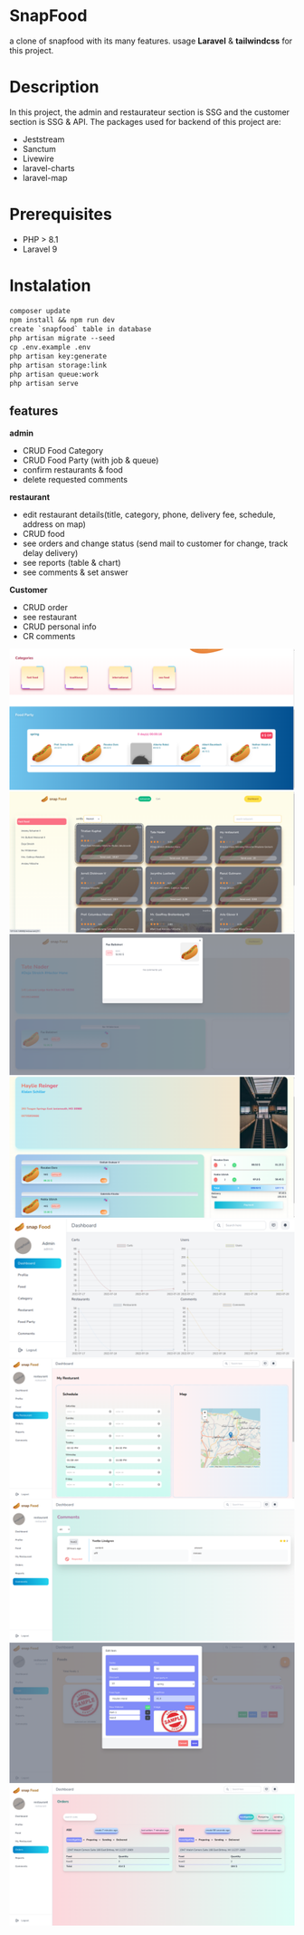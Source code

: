 # SnapFood

a clone of snapfood with its many features.
usage **Laravel** & **tailwindcss** for this project.
#  Description
In this project, the admin and restaurateur section is SSG and the customer section is SSG & API.
The packages used for backend of this project are:

 - Jeststream
 - Sanctum
 - Livewire
 - laravel-charts
 - laravel-map
 
 #  Prerequisites
  - PHP > 8.1
  - Laravel 9
  
 # Instalation
    composer update
    npm install && npm run dev
    create `snapfood` table in database
    php artisan migrate --seed
    cp .env.example .env
    php artisan key:generate
    php artisan storage:link
    php artisan queue:work
    php artisan serve

## features

**admin**


 - CRUD Food Category
 - CRUD Food Party (with job & queue)
 - confirm restaurants & food
 - delete requested comments

**restaurant**

 - edit restaurant details(title, category, phone, delivery fee, schedule, address on map)
 - CRUD food
 - see orders and change status (send mail to customer for change, track delay delivery) 
 - see reports (table & chart)
 - see comments & set answer

**Customer**

 - CRUD order
 - see restaurant
 - CRUD personal info
 - CR comments

![alt text](/photos/home.png)
![alt text](/photos/restaurantsShow.png)
![alt text](/photos/commentsOnFood.png)
![alt text](/photos/restaurant.png)
![alt text](/photos/adminDashboard.png)
![alt text](/photos/restaurantDetiles.png)
![alt text](/photos/comments.png)
![alt text](/photos/foodCRUD.png)
![alt text](/photos/order.png)
